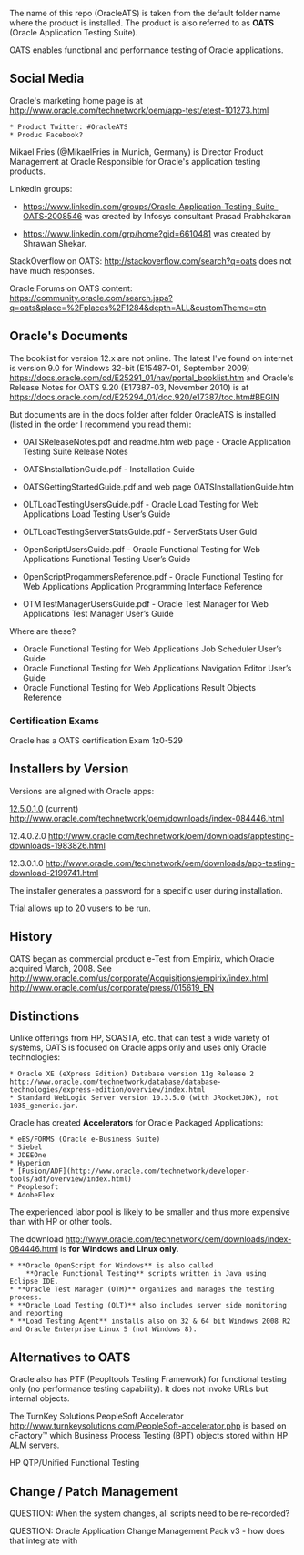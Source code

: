 The name of this repo (OracleATS) is taken from the default folder name where the product is installed.
The product is also referred to as **OATS** (Oracle Application Testing Suite).

OATS enables functional and performance testing of Oracle applications.

## <a name="SocialMedia"></a> Social Media

Oracle's marketing home page is at
http://www.oracle.com/technetwork/oem/app-test/etest-101273.html

	* Product Twitter: #OracleATS
	* Produc Facebook?

Mikael Fries (@MikaelFries in Munich, Germany) 
is Director Product Management at Oracle Responsible for Oracle's application testing products. 

LinkedIn groups:
* https://www.linkedin.com/groups/Oracle-Application-Testing-Suite-OATS-2008546
  was created by Infosys consultant Prasad Prabhakaran

* https://www.linkedin.com/grp/home?gid=6610481
  was created by Shrawan Shekar.

StackOverflow on OATS:
http://stackoverflow.com/search?q=oats
does not have much responses.

Oracle Forums on OATS content:
https://community.oracle.com/search.jspa?q=oats&place=%2Fplaces%2F1284&depth=ALL&customTheme=otn

## <a name="OracleDocs"></a> Oracle's Documents

The booklist for version 12.x are not online.
The latest I've found on internet is version 9.0 for Windows 32-bit (E15487-01, September 2009)
https://docs.oracle.com/cd/E25291_01/nav/portal_booklist.htm
and Oracle's Release Notes for OATS 9.20 (E17387-03, November 2010) is at
	https://docs.oracle.com/cd/E25294_01/doc.920/e17387/toc.htm#BEGIN

But documents are in the docs folder after folder OracleATS is installed
(listed in the order I recommend you read them):

* OATSReleaseNotes.pdf and readme.htm web page - Oracle Application Testing Suite Release Notes

* OATSInstallationGuide.pdf - Installation Guide

* OATSGettingStartedGuide.pdf and web page OATSInstallationGuide.htm

* OLTLoadTestingUsersGuide.pdf - Oracle Load Testing for Web Applications Load Testing User’s Guide

* OLTLoadTestingServerStatsGuide.pdf - ServerStats User Guid

* OpenScriptUsersGuide.pdf - Oracle Functional Testing for Web Applications Functional Testing User’s Guide

* OpenScriptProgammersReference.pdf - Oracle Functional Testing for Web Applications Application Programming Interface
Reference

* OTMTestManagerUsersGuide.pdf - Oracle Test Manager for Web Applications Test Manager User’s Guide

Where are these?
* Oracle Functional Testing for Web Applications Job Scheduler User’s Guide
* Oracle Functional Testing for Web Applications Navigation Editor User’s Guide
* Oracle Functional Testing for Web Applications Result Objects Reference

### <a name="CertificationExams"></a> Certification Exams

Oracle has a OATS certification Exam 1z0-529 


## <a id="Installers"></a> Installers by Version

Versions are aligned with Oracle apps:

[12.5.0.1.0](#OATS12.5) (current) http://www.oracle.com/technetwork/oem/downloads/index-084446.html

12.4.0.2.0 http://www.oracle.com/technetwork/oem/downloads/apptesting-downloads-1983826.html

12.3.0.1.0 http://www.oracle.com/technetwork/oem/downloads/app-testing-download-2199741.html

The installer generates a password for a specific user during installation.

Trial allows up to 20 vusers to be run.

## <a id="History"></a> History

OATS began as commercial product e-Test from Empirix, which Oracle acquired March, 2008. See
http://www.oracle.com/us/corporate/Acquisitions/empirix/index.html
http://www.oracle.com/us/corporate/press/015619_EN

## <a id="Distinctions"></a> Distinctions

Unlike offerings from HP, SOASTA, etc. that can test a wide variety of systems,
OATS is focused on Oracle apps only and uses only Oracle technologies:

	* Oracle XE (eXpress Edition) Database version 11g Release 2 http://www.oracle.com/technetwork/database/database-technologies/express-edition/overview/index.html
	* Standard WebLogic Server version 10.3.5.0 (with JRocketJDK), not 1035_generic.jar.

Oracle has created **Accelerators** for Oracle Packaged Applications:

	* eBS/FORMS (Oracle e-Business Suite)
	* Siebel
	* JDEEOne
	* Hyperion
	* [Fusion/ADF](http://www.oracle.com/technetwork/developer-tools/adf/overview/index.html)
	* Peoplesoft
	* AdobeFlex

The experienced labor pool is likely to be smaller and thus more expensive
than with HP or other tools.

The download
http://www.oracle.com/technetwork/oem/downloads/index-084446.html
is **for Windows and Linux only**.

	* **Oracle OpenScript for Windows** is also called 
		**Oracle Functional Testing** scripts written in Java using Eclipse IDE.
	* **Oracle Test Manager (OTM)** organizes and manages the testing process.
	* **Oracle Load Testing (OLT)** also includes server side monitoring and reporting
	* **Load Testing Agent** installs also on 32 & 64 bit Windows 2008 R2 and Oracle Enterprise Linux 5 (not Windows 8).

## Alternatives to OATS

Oracle also has PTF (Peopltools Testing Framework) for functional testing only
(no performance testing capability). 
It does not invoke URLs but internal objects.

The TurnKey Solutions PeopleSoft Accelerator
http://www.turnkeysolutions.com/PeopleSoft-accelerator.php
is based on cFactory™ which Business Process Testing (BPT) objects stored within HP ALM servers.

HP QTP/Unified Functional Testing

## <a id="ChangeMgmt"></a> Change / Patch Management
QUESTION: When the system changes, all scripts need to be re-recorded?

QUESTION: Oracle Application Change Management Pack v3 - how does that integrate with


